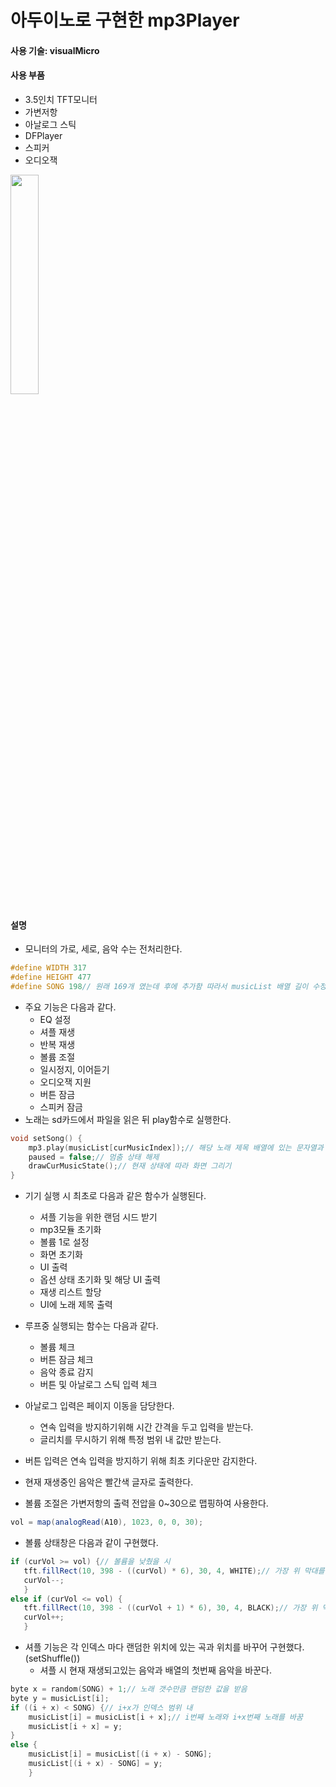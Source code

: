 # 아두이노로 구현한 mp3Player

#### 사용 기술: visualMicro

#### 사용 부품
 - 3.5인치 TFT모니터
 - 가변저항
 - 아날로그 스틱
 - DFPlayer
 - 스피커
 - 오디오잭

<img width="30%" src="https://user-images.githubusercontent.com/33209821/230914477-c948d90d-5d57-43e7-9fcf-1e804798eec5.jpg"/>

#### 설명
 - 모니터의 가로, 세로, 음악 수는 전처리한다.
 ```C++
 #define WIDTH 317
 #define HEIGHT 477
 #define SONG 198// 원래 169개 였는데 후에 추가함 따라서 musicList 배열 길이 수정 필요
 ```
 - 주요 기능은 다음과 같다.
   - EQ 설정
   - 셔플 재생
   - 반복 재생
   - 볼륨 조절
   - 일시정지, 이어듣기
   - 오디오잭 지원
   - 버튼 잠금
   - 스피커 잠금
- 노래는 sd카드에서 파일을 읽은 뒤 play함수로 실행한다.
```C++
void setSong() {
	mp3.play(musicList[curMusicIndex]);// 해당 노래 제목 배열에 있는 문자열과 같은 이름을 가진 파일 재생  
	paused = false;// 멈춤 상태 해제
	drawCurMusicState();// 현재 상태에 따라 화면 그리기
}
```

- 기기 실행 시 최초로 다음과 같은 함수가 실행된다.
  - 셔플 기능을 위한 랜덤 시드 받기
  - mp3모듈 초기화
  - 볼륨 1로 설정
  - 화면 초기화
  - UI 출력
  - 옵션 상태 초기화 및 해당 UI 출력
  - 재생 리스트 할당
  - UI에 노래 제목 출력
 
 - 루프중 실행되는 함수는 다음과 같다.
   - 볼륨 체크
   - 버튼 잠금 체크
   - 음악 종료 감지
   - 버튼 및 아날로그 스틱 입력 체크
 
 - 아날로그 입력은 페이지 이동을 담당한다.
   - 연속 입력을 방지하기위해 시간 간격을 두고 입력을 받는다.
   - 글리치를 무시하기 위해 특정 범위 내 값만 받는다.
 - 버튼 입력은 연속 입력을 방지하기 위해 최초 키다운만 감지한다.
 - 현재 재생중인 음악은 빨간색 글자로 출력한다.
 - 볼륨 조절은 가변저항의 출력 전압을 0~30으로 맵핑하여 사용한다.
 ```C#
 vol = map(analogRead(A10), 1023, 0, 0, 30);
 ```
 - 볼륨 상태창은 다음과 같이 구현했다.
 ```C#
 if (curVol >= vol) {// 볼륨을 낮췄을 시
	tft.fillRect(10, 398 - ((curVol) * 6), 30, 4, WHITE);// 가장 위 막대를 지움
	curVol--;
	}
else if (curVol <= vol) {
	tft.fillRect(10, 398 - ((curVol + 1) * 6), 30, 4, BLACK);// 가장 위 막대 추가
	curVol++;
	}
 ```
 - 셔플 기능은 각 인덱스 마다 랜덤한 위치에 있는 곡과 위치를 바꾸어 구현했다.(setShuffle())
   - 셔플 시 현재 재생되고있는 음악과 배열의 첫번째 음악을 바꾼다.
```C++
byte x = random(SONG) + 1;// 노래 갯수만큼 랜덤한 값을 받음
byte y = musicList[i];
if ((i + x) < SONG) {// i+x가 인덱스 범위 내
	musicList[i] = musicList[i + x];// i번째 노래와 i+x번째 노래를 바꿈
	musicList[i + x] = y;
}
else {
	musicList[i] = musicList[(i + x) - SONG];
	musicList[(i + x) - SONG] = y;
	}

```

